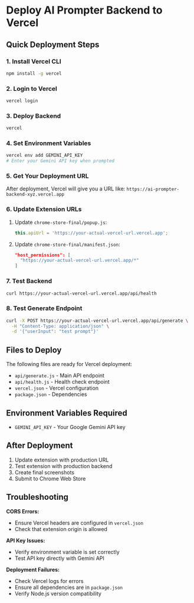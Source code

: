 # Deploy AI Prompter Backend to Vercel

## Quick Deployment Steps

### 1. Install Vercel CLI
```bash
npm install -g vercel
```

### 2. Login to Vercel
```bash
vercel login
```

### 3. Deploy Backend
```bash
vercel
```

### 4. Set Environment Variables
```bash
vercel env add GEMINI_API_KEY
# Enter your Gemini API key when prompted
```

### 5. Get Your Deployment URL
After deployment, Vercel will give you a URL like:
`https://ai-prompter-backend-xyz.vercel.app`

### 6. Update Extension URLs
1. Update `chrome-store-final/popup.js`:
   ```javascript
   this.apiUrl = 'https://your-actual-vercel-url.vercel.app';
   ```

2. Update `chrome-store-final/manifest.json`:
   ```json
   "host_permissions": [
     "https://your-actual-vercel-url.vercel.app/*"
   ]
   ```

### 7. Test Backend
```bash
curl https://your-actual-vercel-url.vercel.app/api/health
```

### 8. Test Generate Endpoint
```bash
curl -X POST https://your-actual-vercel-url.vercel.app/api/generate \
  -H "Content-Type: application/json" \
  -d '{"userInput": "test prompt"}'
```

## Files to Deploy

The following files are ready for Vercel deployment:
- `api/generate.js` - Main API endpoint
- `api/health.js` - Health check endpoint
- `vercel.json` - Vercel configuration
- `package.json` - Dependencies

## Environment Variables Required

- `GEMINI_API_KEY` - Your Google Gemini API key

## After Deployment

1. Update extension with production URL
2. Test extension with production backend
3. Create final screenshots
4. Submit to Chrome Web Store

## Troubleshooting

**CORS Errors:**
- Ensure Vercel headers are configured in `vercel.json`
- Check that extension origin is allowed

**API Key Issues:**
- Verify environment variable is set correctly
- Test API key directly with Gemini API

**Deployment Failures:**
- Check Vercel logs for errors
- Ensure all dependencies are in `package.json`
- Verify Node.js version compatibility
